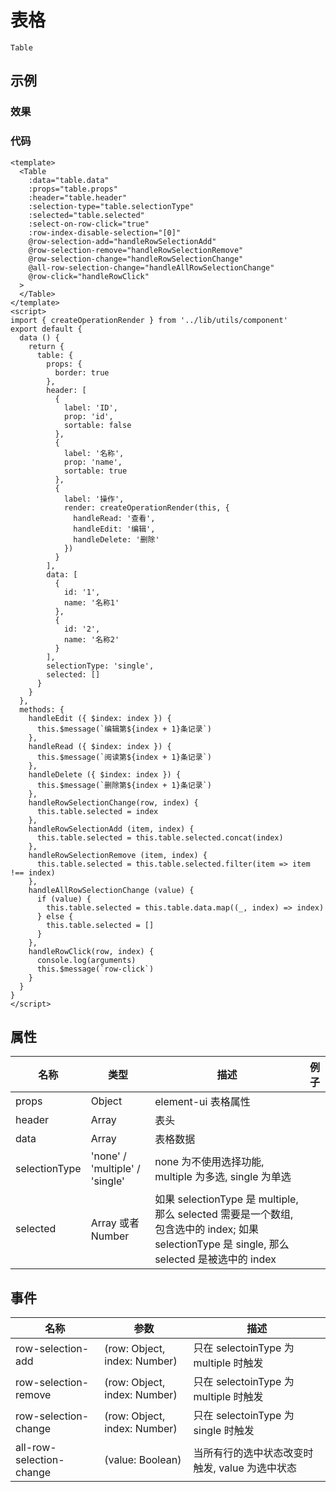# 表格  
`Table`  

## 示例  

### 效果

<Demo>
  <TableDemo />
</Demo>

### 代码  
```vue
<template>
  <Table
    :data="table.data"
    :props="table.props"
    :header="table.header"
    :selection-type="table.selectionType"
    :selected="table.selected"
    :select-on-row-click="true"
    :row-index-disable-selection="[0]"
    @row-selection-add="handleRowSelectionAdd"
    @row-selection-remove="handleRowSelectionRemove"
    @row-selection-change="handleRowSelectionChange"
    @all-row-selection-change="handleAllRowSelectionChange"
    @row-click="handleRowClick"
  >
  </Table>
</template>
<script>
import { createOperationRender } from '../lib/utils/component'
export default {
  data () {
    return {
      table: {
        props: {
          border: true
        },
        header: [
          {
            label: 'ID',
            prop: 'id',
            sortable: false
          },
          {
            label: '名称',
            prop: 'name',
            sortable: true
          },
          {
            label: '操作',
            render: createOperationRender(this, {
              handleRead: '查看',
              handleEdit: '编辑',
              handleDelete: '删除'
            })
          }
        ],
        data: [
          {
            id: '1',
            name: '名称1'
          },
          {
            id: '2',
            name: '名称2'
          }
        ],
        selectionType: 'single',
        selected: []
      }
    }
  },
  methods: {
    handleEdit ({ $index: index }) {
      this.$message(`编辑第${index + 1}条记录`)
    },
    handleRead ({ $index: index }) {
      this.$message(`阅读第${index + 1}条记录`)
    },
    handleDelete ({ $index: index }) {
      this.$message(`删除第${index + 1}条记录`)
    },
    handleRowSelectionChange(row, index) {
      this.table.selected = index
    },
    handleRowSelectionAdd (item, index) {
      this.table.selected = this.table.selected.concat(index)
    },
    handleRowSelectionRemove (item, index) {
      this.table.selected = this.table.selected.filter(item => item !== index)
    },
    handleAllRowSelectionChange (value) {
      if (value) {
        this.table.selected = this.table.data.map((_, index) => index)
      } else {
        this.table.selected = []
      }
    },
    handleRowClick(row, index) {
      console.log(arguments)
      this.$message(`row-click`)
    }
  }
}
</script>

```


## 属性  
| 名称 | 类型 | 描述 | 例子 |  
| ---- | ---- | ---- | ---- |
| props | Object | element-ui 表格属性 | |
| header | Array | 表头 | | 
| data | Array | 表格数据 | |  
| selectionType | 'none' / 'multiple' / 'single' |  none 为不使用选择功能, multiple 为多选, single 为单选| |
| selected | Array 或者 Number | 如果 selectionType 是 multiple, 那么 selected 需要是一个数组,  包含选中的 index; 如果 selectionType 是 single, 那么 selected 是被选中的 index | |  

## 事件  
| 名称 | 参数 | 描述 |  
| ---- | ---- | ---- |  
| row-selection-add | (row: Object, index: Number) | 只在 selectoinType 为 multiple 时触发 |  
| row-selection-remove | (row: Object, index: Number) | 只在 selectoinType 为 multiple 时触发 |  
| row-selection-change | (row: Object, index: Number) | 只在 selectoinType 为 single 时触发 |  
| all-row-selection-change | (value: Boolean) | 当所有行的选中状态改变时触发, value 为选中状态 |  

<Comment />
